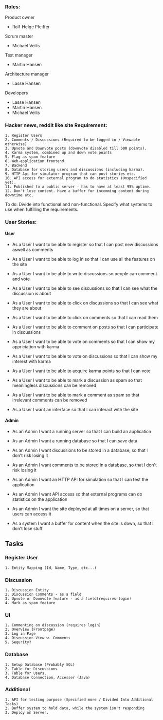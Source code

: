 ### Roles:
Product owner
- Rolf-Helge Pfeiffer

Scrum master
- Michael Veilis

Test manager
- Martin Hansen

Architecture manager
- Lasse Hansen

Developers
- Lasse Hansen
- Martin Hansen
- Michael Veilis

### Hacker news, reddit like site Requirement:

	1. Register Users
	2. Comments / Discussions (Required to be logged in / Viewable otherwise)
	3. Upvote and Downvote posts (downvote disabled till 500 points). 
	4. Karma system, combined up and down vote points
	5. Flag as spam feature
	6. Web-application frontend. 
	7. Backend
	8. Database for storing users and discussions (including karma).
	9. HTTP Api for simulator program that can post stories etc.
	10. API access for external program to do statistics (Unspecified yet).
	11. Published to a public server - has to have at least 95% uptime. 
	12. Don't lose content. Have a buffer for incomming content during downtime etc.  



To do:
	Divide into functional and non-functional. 
	Specify what systems to use when fulfilling the requirements. 
	
	
	
### User Stories:
#### User
- As a User I want to be able to register so that I can post new discussions aswell as comments

- As a User I want to be able to log in so that I can use all the features on the site

- As a User I want to be able to write discussions so people can comment and vote

- As a User I want to be able to see discussions so that I can see what the discussion is about

- As a User I want to be able to click on discussions so that I can see what they are about

- As a User I want to be able to click on comments so that I can read them

- As a User I want to be able to comment on posts so that I can participate in discussions

- As a User I want to be able to vote on comments so that I can show my appriciation with karma

- As a User I want to be able to vote on discussions so that I can show my interest with karma

- As a User I want to be able to acquire karma points so that I can vote

- As a User I want to be able to mark a discussion as spam so that meaningless discussions can be removed

- As a User I want to be able to mark a comment as spam so that irrelevant comments can be removed

- As a User I want an interface so that I can interact with the site

#### Admin
- As an Admin I want a running server so that I can build an application

- As an Admin I want a running database so that I can save data

- As an Admin I want discussions to be stored in a database, so that I don't risk losing it

- As an Admin I want comments to be stored in a database, so that I don't risk losing it

- As an Admin I want an HTTP API for simulation so that I can test the application

- As an Admin I want API access so that external programs can do statistics on the application

- As an Admin I want the site deployed at all times on a server, so that users can access it

- As a system I want a buffer for content when the site is down, so that I don't lose stuff



## Tasks

### Register User
	1. Entity Mapping (Id, Name, Type, etc...)

### Discussion
	1. Discussion Entity 
	2. Discussion Comments - as a field
	3. Upvote or Downvote feature - as a field(requires login) 
	4. Mark as spam feature

### UI
	1. Commenting on discussion (requires login) 
	2. Overview (Frontpage) 
	3. Log in Page
	4. Discussion View w. Comments
	5. Sequrity?

### Database 
	1. Setup Database (Probably SQL) 
	2. Table for Discussions
	3. Table for Users.
	4. Database Connection, Accesser (Java)

### Additional
	1. API for testing purpose (Specified more / Divided Into Additional Tasks)
	2. Buffer system to hold data, while the system isn't responding
	3. Deploy on Server. 




